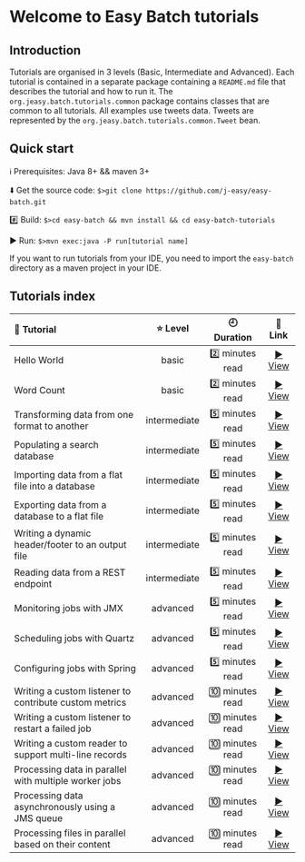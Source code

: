 # Welcome to Easy Batch tutorials

## Introduction

Tutorials are organised in 3 levels (Basic, Intermediate and Advanced).
Each tutorial is contained in a separate package containing a `README.md` file that describes the tutorial and how to run it.
The `org.jeasy.batch.tutorials.common` package contains classes that are common to all tutorials.
All examples use tweets data. Tweets are represented by the `org.jeasy.batch.tutorials.common.Tweet` bean.

## Quick start

:information_source: Prerequisites: Java 8+ && maven 3+

:arrow_down: Get the source code: `$>git clone https://github.com/j-easy/easy-batch.git`

:hash: Build: `$>cd easy-batch && mvn install && cd easy-batch-tutorials`
 
:arrow_forward: Run: `$>mvn exec:java -P run[tutorial name]`

If you want to run tutorials from your IDE, you need to import the `easy-batch` directory as a maven project in your IDE.

## Tutorials index

| :scroll: Tutorial  | :star: Level  |  :clock9: Duration  |  :link: Link  |
|:----------|:------:|:----------:|:------:|
|Hello World|basic|:two: minutes read|[:arrow_forward: View](https://github.com/j-easy/easy-batch/tree/master/easy-batch-tutorials/src/main/java/org/jeasy/batch/tutorials/basic/helloworld)|
|Word Count|basic|:two: minutes read|[:arrow_forward: View ](https://github.com/j-easy/easy-batch/tree/master/easy-batch-tutorials/src/main/java/org/jeasy/batch/tutorials/basic/wordcount)|
|Transforming data from one format to another|intermediate|:five: minutes read|[:arrow_forward: View ](https://github.com/j-easy/easy-batch/tree/master/easy-batch-tutorials/src/main/java/org/jeasy/batch/tutorials/intermediate/csv2xml)|
|Populating a search database|intermediate|:five: minutes read|[:arrow_forward: View ](https://github.com/j-easy/easy-batch/tree/master/easy-batch-tutorials/src/main/java/org/jeasy/batch/tutorials/intermediate/elasticsearch)|
|Importing data from a flat file into a database|intermediate|:five: minutes read|[:arrow_forward: View ](https://github.com/j-easy/easy-batch/tree/master/easy-batch-tutorials/src/main/java/org/jeasy/batch/tutorials/intermediate/load)|
|Exporting data from a database to a flat file|intermediate|:five: minutes read|[:arrow_forward: View ](https://github.com/j-easy/easy-batch/tree/master/easy-batch-tutorials/src/main/java/org/jeasy/batch/tutorials/intermediate/extract)|
|Writing a dynamic header/footer to an output file|intermediate|:five: minutes read|[:arrow_forward: View ](https://github.com/j-easy/easy-batch/tree/master/easy-batch-tutorials/src/main/java/org/jeasy/batch/tutorials/intermediate/headerfooter)|
|Reading data from a REST endpoint|intermediate|:five: minutes read|[:arrow_forward: View ](https://github.com/j-easy/easy-batch/tree/master/easy-batch-tutorials/src/main/java/org/jeasy/batch/tutorials/intermediate/rest)|
|Monitoring jobs with JMX|advanced|:five: minutes read|[:arrow_forward: View ](https://github.com/j-easy/easy-batch/tree/master/easy-batch-tutorials/src/main/java/org/jeasy/batch/tutorials/advanced/jmx)|
|Scheduling jobs with Quartz|advanced|:five: minutes read|[:arrow_forward: View ](https://github.com/j-easy/easy-batch/tree/master/easy-batch-tutorials/src/main/java/org/jeasy/batch/tutorials/advanced/quartz)|
|Configuring jobs with Spring|advanced|:five: minutes read|[:arrow_forward: View ](https://github.com/j-easy/easy-batch/tree/master/easy-batch-tutorials/src/main/java/org/jeasy/batch/tutorials/advanced/spring)|
|Writing a custom listener to contribute custom metrics|advanced|:keycap_ten: minutes read|[:arrow_forward: View ](https://github.com/j-easy/easy-batch/tree/master/easy-batch-tutorials/src/main/java/org/jeasy/batch/tutorials/advanced/metric)|
|Writing a custom listener to restart a failed job|advanced|:keycap_ten: minutes read|[:arrow_forward: View ](https://github.com/j-easy/easy-batch/tree/master/easy-batch-tutorials/src/main/java/org/jeasy/batch/tutorials/advanced/restart)|
|Writing a custom reader to support multi-line records|advanced|:keycap_ten: minutes read|[:arrow_forward: View ](https://github.com/j-easy/easy-batch/tree/master/easy-batch-tutorials/src/main/java/org/jeasy/batch/tutorials/advanced/recipes)|
|Processing data in parallel with multiple worker jobs|advanced|:keycap_ten: minutes read|[:arrow_forward: View ](https://github.com/j-easy/easy-batch/tree/master/easy-batch-tutorials/src/main/java/org/jeasy/batch/tutorials/advanced/parallel)|
|Processing data asynchronously using a JMS queue|advanced|:keycap_ten: minutes read|[:arrow_forward: View ](https://github.com/j-easy/easy-batch/tree/master/easy-batch-tutorials/src/main/java/org/jeasy/batch/tutorials/advanced/jms)|
|Processing files in parallel based on their content|advanced|:keycap_ten: minutes read|[:arrow_forward: View ](https://github.com/j-easy/easy-batch/tree/master/easy-batch-tutorials/src/main/java/org/jeasy/batch/tutorials/advanced/cbrd)|
